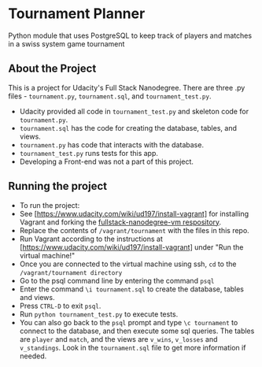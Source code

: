 # Tournament Planner
Python module that uses PostgreSQL to keep track of players and matches in a swiss system game tournament

## About the Project
This is a project for Udacity's Full Stack Nanodegree. There are three .py files - `tournament.py`, `tournament.sql`,
and `tournament_test.py`. 
- Udacity provided all code in `tournament_test.py` and skeleton code for `tournament.py`. 
- `tournament.sql` has the code for creating the database, tables, and views.
- `tournament.py` has code that interacts with the database.
- `tournament_test.py` runs tests for this app. 
- Developing a Front-end was not a part of this project.


## Running the project

- To run the project:
- See [https://www.udacity.com/wiki/ud197/install-vagrant] for installing Vagrant and forking the [fullstack-nanodegree-vm respository](https://github.com/udacity/fullstack-nanodegree-vm).
- Replace the contents of `/vagrant/tournament` with the files in this repo.
- Run Vagrant according to the instructions at [https://www.udacity.com/wiki/ud197/install-vagrant] under "Run the virtual machine!"
- Once you are connected to the virtual machine using ssh, `cd` to the `/vagrant/tournament directory`
- Go to the psql command line by entering the command `psql`
- Enter the command `\i tournament.sql` to create the database, tables and views.
- Press `CTRL-D` to exit `psql`.
- Run `python tournament_test.py`  to execute tests.
- You can also go back to the `psql` prompt and type `\c tournament` to connect to the database, and then execute some sql queries. The tables are `player` and `match`, and the views are `v_wins`, `v_losses` and `v_standings`. Look in the `tournament.sql` file to get more information if needed.







